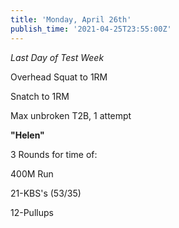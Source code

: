 ```yaml
---
title: 'Monday, April 26th'
publish_time: '2021-04-25T23:55:00Z'
---
```


*Last Day of Test Week*

Overhead Squat to 1RM

Snatch to 1RM

Max unbroken T2B, 1 attempt

**"Helen"**

3 Rounds for time of:

400M Run

21-KBS's (53/35)

12-Pullups
